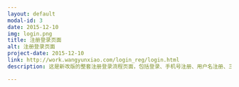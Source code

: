 ```yaml
---
layout: default
modal-id: 3
date: 2015-12-10
img: login.png
title: 注册登录页面
alt: 注册登录页面
project-date: 2015-12-10
link: http://work.wangyunxiao.com/login_reg/login.html
description: 这是新改版的整套注册登录流程页面，包括登录、手机号注册、用户名注册、三方登录以及设置密码页面，里面包含大量的输入校验。包括轮流校验以及全部校验两种。点击链接以查看。

---
```

